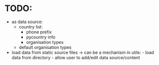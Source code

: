 # TODO:
- as data source:
    - country list:
        - phone prefix
        - pycountry info
        - organisation types
    - default organisation types
- load data from static source files
    -> can be a mechanism in utils:
        - load data from directory
        - allow user to add/edit data source/content

